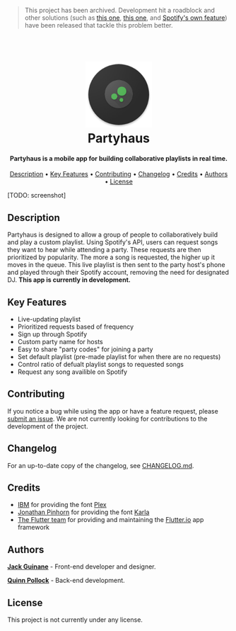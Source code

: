 > This project has been archived. Development hit a roadblock and other solutions (such as [this one](https://playify.io/), [this one](https://www.partyfy.io/), and [Spotify's own feature](https://techcrunch.com/2019/05/31/spotify-social-listening/)) have been released that tackle this problem better.

<h1 align="center">
  <br>
  <a href="TODO: link to website"><img src="https://raw.githubusercontent.com/qjack001/Party-Queue-App/master/party_queue/assets/app_icon/res/mipmap-xxxhdpi/app_icon_final.png" alt="partyhaus" width="150"></a>
  <br>
  Partyhaus
  <br>
</h1>

<h4 align="center">Partyhaus is a mobile app for building collaborative playlists in real time.</h4>

<p align="center">
  <a href="#description">Description</a> •
  <a href="#key-features">Key Features</a> •
  <a href="#contributing">Contributing</a> •
  <a href="#changelog">Changelog</a> •
  <a href="#credits">Credits</a> •
  <a href="#authors">Authors</a> •
  <a href="#license">License</a>
</p>

[TODO: screenshot]

## Description

Partyhaus is designed to allow a group of people to collaboratively build and play a custom playlist. Using Spotify's API, users can request songs they want to hear while attending a party. These requests are then prioritized by popularity. The more a song is requested, the higher up it moves in the queue. This live playlist is then sent to the party host's phone and played through their Spotify account, removing the need for designated DJ. **This app is currently in development.**

## Key Features

- Live-updating playlist
- Prioritized requests based of frequency
- Sign up through Spotify
- Custom party name for hosts
- Easy to share "party codes" for joining a party
- Set default playlist (pre-made playlist for when there are no requests)
- Control ratio of defualt playlist songs to requested songs
- Request any song availible on Spotify

## Contributing

If you notice a bug while using the app or have a feature request, please [submit an issue](https://github.com/qjack001/Party-Queue-App/issues).
We are not currently looking for contributions to the development of the project.

## Changelog

For an up-to-date copy of the changelog, see [CHANGELOG.md](https://github.com/qjack001/Party-Queue-App/blob/master/CHANGELOG.md).

## Credits

- [IBM](https://www.ibm.com/) for providing the font [Plex](https://www.ibm.com/plex/)
- [Jonathan Pinhorn](https://twitter.com/jonpinhorn_type) for providing the font [Karla](https://fonts.google.com/specimen/Karla)
- [The Flutter team](https://github.com/flutter/) for providing and maintaining the [Flutter.io](https://flutter.io) app framework

## Authors

[**Jack Guinane**](https://github.com/qjack001) - Front-end developer and designer.

[**Quinn Pollock**](https://github.com/holopollock) - Back-end development.

## License

This project is not currently under any license.
